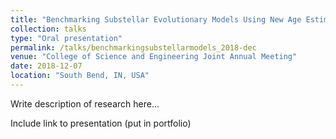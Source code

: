 ```yaml
---
title: "Benchmarking Substellar Evolutionary Models Using New Age Estimates for HD 4747 B and HD 19467 B"
collection: talks
type: "Oral presentation"
permalink: /talks/benchmarkingsubstellarmodels_2018-dec
venue: "College of Science and Engineering Joint Annual Meeting"
date: 2018-12-07
location: "South Bend, IN, USA"
---
```


Write description of research here...

Include link to presentation (put in portfolio)
